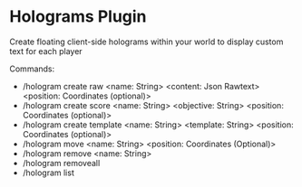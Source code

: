 
# Holograms Plugin

Create floating client-side holograms within your world to display custom text for each player

Commands:

- /hologram create raw <name: String> <content: Json Rawtext> <position: Coordinates (optional)>
- /hologram create score <name: String> <objective: String> <position: Coordinates (optional)>
- /hologram create template <name: String> <template: String> <position: Coordinates (optional)>
- /hologram move <name: String> <position: Coordinates (Optional)>
- /hologram remove <name: String>
- /hologram removeall
- /hologram list
